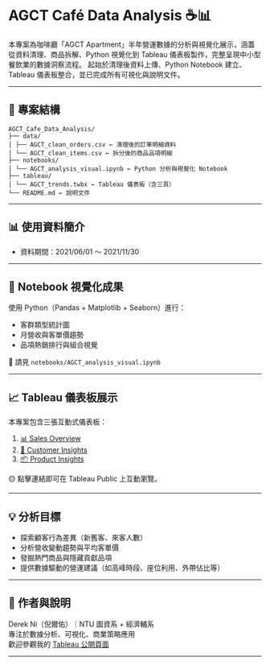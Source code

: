 # AGCT Café Data Analysis ☕📊

本專案為咖啡廳「AGCT Apartment」半年營運數據的分析與視覺化展示，涵蓋從資料清理、商品拆解、Python 視覺化到 Tableau 儀表板製作，完整呈現中小型餐飲業的數據洞察流程。
起始於清理後資料上傳、Python Notebook 建立、Tableau 儀表板整合，並已完成所有可視化與說明文件。

---

## 📁 專案結構
```
AGCT_Cafe_Data_Analysis/
├── data/
│ ├── AGCT_clean_orders.csv ← 清理後的訂單明細資料
│ └── AGCT_clean_items.csv ← 拆分後的商品品項明細
├── notebooks/
│ └── AGCT_analysis_visual.ipynb ← Python 分析與視覺化 Notebook
├── tableau/
│ └── AGCT_trends.twbx ← Tableau 儀表板（含三頁）
└── README.md ← 說明文件
```
---

## 📊 使用資料簡介

- 資料期間：2021/06/01 ～ 2021/11/30

---

## 🐍 Notebook 視覺化成果

使用 Python（Pandas + Matplotlib + Seaborn）進行：
- 客群類型統計圖
- 月營收與客單價趨勢
- 品項熱銷排行與組合視覺

📎 請見 `notebooks/AGCT_analysis_visual.ipynb`

---

## 📈 Tableau 儀表板展示

本專案包含三張互動式儀表板：

1. [📊 Sales Overview](https://public.tableau.com/views/AGCT_trends/SalesOverview)
2. [👥 Customer Insights](https://public.tableau.com/views/AGCT_trends/CustomerInsights)
3. [📦 Product Insights](https://public.tableau.com/views/AGCT_trends/ProductInsights)

🟡 點擊連結即可在 Tableau Public 上互動瀏覽。

---

## 💡 分析目標

- 探索顧客行為差異（新舊客、來客人數）
- 分析營收變動趨勢與平均客單價
- 發掘熱門商品與隱藏貢獻品項
- 提供數據驅動的營運建議（如高峰時段、座位利用、外帶佔比等）

---

## 🧠 作者與說明

Derek Ni（倪爾佑）｜NTU 圖資系 + 經濟輔系  
專注於數據分析、可視化、商業策略應用  
歡迎參觀我的 [Tableau 公開頁面](https://public.tableau.com/app/profile/derek.ni5275)

---
